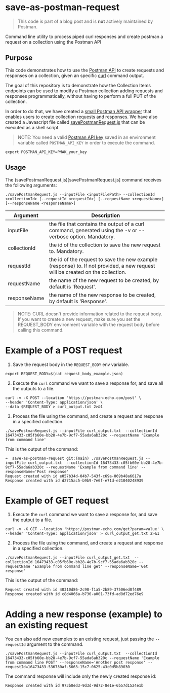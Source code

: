 # save-as-postman-request

> This code is part of a blog post and is **not** actively maintained by Postman.

Command line utility to process piped curl responses and create postman a request on a collection using the Postman API

## Purpose

This code demonstrates how to use the [Postman API](https://www.postman.com/postman/workspace/postman-public-workspace/collection/12959542-c8142d51-e97c-46b6-bd77-52bb66712c9a) to create requests and responses on a collection, given an specific [curl](https://curl.se/) command output.

The goal of this repository is to demonstrate how the Collection Items endpoints can be used to modify a Postman collection adding requests and responses programmatically, without having to perform a full PUT of the collection.

In order to do that, we have created a [small Postman API wrapper](api/apiClient.js) that enables users to create collection requests and responses. We have also created a Javascript file called [savePostmanRequest.js](savePostmanRequest.js) that can be executed as a shell script.

> NOTE: You need a valid [Postman API key](https://learning.postman.com/docs/developer/postman-api/authentication/) saved in an environment variable called `POSTMAN_API_KEY` in order to execute the command.

```shell
export POSTMAN_API_KEY=PMAK_your_key
```

## Usage

The (savePostmanRequest.js)[savePostmanRequest.js] command receives the following arguments:

```shell
./savePostmanRequest.js --inputFile <inputFilePath> --collectionId <collectionId> [--requestId <requestId>] [--requestName <requestName>] [--responseName <responseName>]
```

| Argument     | Description                                                                                                                    |
| ------------ | ------------------------------------------------------------------------------------------------------------------------------ |
| inputFile    | the file that contains the output of a curl command, generated using the -v or --verbose option. Mandatory.                    |
| collectionId | the id of the collection to save the new request to. Mandatory.                                                                |
| requestId    | the id of the request to save the new example (response) to. If not provided, a new request will be created on the collection. |
| requestName  | the name of the new request to be created, by default is 'Request'.                                                            |
| responseName | the name of the new response to be created, by default is 'Response'.                                                          |

> NOTE: CURL doesn't provide information related to the request body. If you want to create a new request, make sure you set the REQUEST_BODY environment variable with the request body before calling this command.

# Example of a POST request

1. Save the request body in the `REQUEST_BODY` env variable.

```shell
export REQUEST_BODY=$(cat request_body_example.json)
```

2. Execute the `curl` command we want to save a response for, and save all the outputs to a file.

```shell
curl -v -X POST --location 'https://postman-echo.com/post' \
--header 'Content-Type: application/json' \
--data $REQUEST_BODY > curl_output.txt 2>&1
```

3. Process the file using the command, and create a request and response in a specified collection.

```shell
./savePostmanRequest.js --inputFile curl_output.txt  --collectionId 16473433-c05fb60e-bb28-4e7b-9cf7-55ada6ab320c --requestName 'Example from command line'
```

This is the output of the command:

```shell
➜  save-as-postman-request git:(main) ./savePostmanRequest.js --inputFile curl_output.txt  --collectionId 16473433-c05fb60e-bb28-4e7b-9cf7-55ada6ab320c --requestName 'Example from command line' --responseName='Post response'
Request created with id e057b34d-04b7-543f-c69a-069b48a6617a
Response created with id d2715ac5-b9b9-7e6f-e71d-e21040248939
```

# Example of GET request

1. Execute the `curl` command we want to save a response for, and save the output to a file.

```shell
curl -v -X GET --location 'https://postman-echo.com/get?param=value' \
--header 'Content-Type: application/json' > curl_output_get.txt 2>&1
```

2. Process the file using the command, and create a request and response in a specified collection.

```shell
./savePostmanRequest.js --inputFile curl_output_get.txt  --collectionId 16473433-c05fb60e-bb28-4e7b-9cf7-55ada6ab320c --requestName 'Example from command line get' --responseName='Get response'
```

This is the output of the command:

```shell
Request created with id 40310d86-2c98-f1a5-2b89-37506ed8f489
Response created with id c8d4066a-b736-a001-73fd-ad8d72ed76e9
```

# Adding a new response (example) to an existing request

You can also add new examples to an existing request, just passing the `--requestId` argument to the command. 

```shell
./savePostmanRequest.js --inputFile curl_output.txt  --collectionId 16473433-c05fb60e-bb28-4e7b-9cf7-55ada6ab320c --requestName 'Example from command line POST' --responseName='Another post response' --requestId=16473433-536730af-5663-15c7-0625-43c0d5b89030
```

The command response will include only the newly created response id:

```shell
Response created with id 973b0ed3-9d3d-9d72-8e1e-6b57d1524e1b
```

